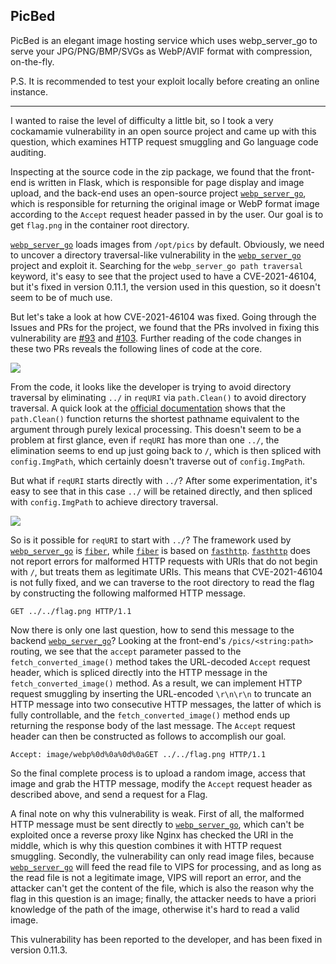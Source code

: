 ## PicBed

PicBed is an elegant image hosting service which uses webp\_server\_go to serve your JPG/PNG/BMP/SVGs as WebP/AVIF format with compression, on-the-fly.

P.S. It is recommended to test your exploit locally before creating an online instance.

---

I wanted to raise the level of difficulty a little bit, so I took a very cockamamie vulnerability in an open source project and came up with this question, which examines HTTP request smuggling and Go language code auditing.

Inspecting at the source code in the zip package, we found that the front-end is written in Flask, which is responsible for page display and image upload, and the back-end uses an open-source project [`webp_server_go`](https://github.com/webp-sh/webp_server_go), which is responsible for returning the original image or WebP format image according to the `Accept` request header passed in by the user. Our goal is to get `flag.png` in the container root directory.

[`webp_server_go`](https://github.com/webp-sh/webp_server_go) loads images from `/opt/pics` by default. Obviously, we need to uncover a directory traversal-like vulnerability in the [`webp_server_go`](https://github.com/webp-sh/webp_server_go) project and exploit it. Searching for the `webp_server_go path traversal` keyword, it's easy to see that the project used to have a CVE-2021-46104, but it's fixed in version 0.11.1, the version used in this question, so it doesn't seem to be of much use.

But let's take a look at how CVE-2021-46104 was fixed. Going through the Issues and PRs for the project, we found that the PRs involved in fixing this vulnerability are [#93](https://github.com/webp-sh/webp_server_go/pull/93) and [#103](https://github.com/webp-sh/webp_server_go/pull/103). Further reading of the code changes in these two PRs reveals the following lines of code at the core.

![](https://s2.loli.net/2024/04/26/OJ7puGVcWgRvqLd.png)

From the code, it looks like the developer is trying to avoid directory traversal by eliminating `../` in `reqURI` via `path.Clean()` to avoid directory traversal. A quick look at the [official documentation](https://pkg.go.dev/path#Clean) shows that the `path.Clean()` function returns the shortest pathname equivalent to the argument through purely lexical processing. This doesn't seem to be a problem at first glance, even if `reqURI` has more than one `../`, the elimination seems to end up just going back to `/`, which is then spliced with `config.ImgPath`, which certainly doesn't traverse out of `config.ImgPath`.

But what if `reqURI` starts directly with `../`? After some experimentation, it's easy to see that in this case `../` will be retained directly, and then spliced with `config.ImgPath` to achieve directory traversal.

![](https://s2.loli.net/2024/04/26/PZO2y3GkV1zhal5.png)

So is it possible for `reqURI` to start with `../`? The framework used by [`webp_server_go`](https://github.com/webp-sh/webp_server_go) is [`fiber`](https://github.com/gofiber/fiber), while [`fiber`](https://) is based on [`fasthttp`](https://github.com/valyala/fasthttp). [`fasthttp`](https://github.com/valyala/fasthttp) does not report errors for malformed HTTP requests with URIs that do not begin with `/`, but treats them as legitimate URIs. This means that CVE-2021-46104 is not fully fixed, and we can traverse to the root directory to read the flag by constructing the following malformed HTTP message.

```http
GET ../../flag.png HTTP/1.1
```

Now there is only one last question, how to send this message to the backend [`webp_server_go`](https://github.com/webp-sh/webp_server_go)? Looking at the front-end's `/pics/<string:path>` routing, we see that the `accept` parameter passed to the `fetch_converted_image()` method takes the URL-decoded `Accept` request header, which is spliced directly into the HTTP message in the `fetch_converted_image()` method. As a result, we can implement HTTP request smuggling by inserting the URL-encoded `\r\n\r\n` to truncate an HTTP message into two consecutive HTTP messages, the latter of which is fully controllable, and the `fetch_converted_image()` method ends up returning the response body of the last message. The `Accept` request header can then be constructed as follows to accomplish our goal.

```http
Accept: image/webp%0d%0a%0d%0aGET ../../flag.png HTTP/1.1
```

So the final complete process is to upload a random image, access that image and grab the HTTP message, modify the `Accept` request header as described above, and send a request for a Flag.

A final note on why this vulnerability is weak. First of all, the malformed HTTP message must be sent directly to [`webp_server_go`](https://github.com/webp-sh/webp_server_go), which can't be exploited once a reverse proxy like Nginx has checked the URI in the middle, which is why this question combines it with HTTP request smuggling. Secondly, the vulnerability can only read image files, because [`webp_server_go`](https://github.com/webp-sh/webp_server_go) will feed the read file to VIPS for processing, and as long as the read file is not a legitimate image, VIPS will report an error, and the attacker can't get the content of the file, which is also the reason why the flag in this question is an image; finally, the attacker needs to have a priori knowledge of the path of the image, otherwise it's hard to read a valid image.

This vulnerability has been reported to the developer, and has been fixed in version 0.11.3.